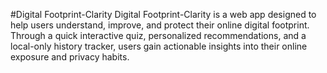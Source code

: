 #Digital Footprint-Clarity
Digital Footprint-Clarity is a web app designed to help users understand, improve, and protect their online digital footprint. Through a quick interactive quiz, personalized recommendations, and a local-only history tracker, users gain actionable insights into their online exposure and privacy habits.
